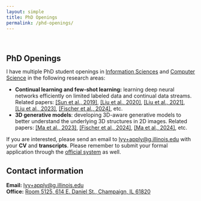 ```yaml
---
layout: simple
title: PhD Openings
permalink: /phd-openings/
---
```


<h2 style="margin: 60px 0px 10px;">PhD Openings</h2>


I have multiple PhD student openings in [Information Sciences](https://ischool.illinois.edu/degrees-programs/graduate/phd-information-sciences/) and [Computer Science](https://siebelschool.illinois.edu/academics/graduate/phd-program/) in the following research areas:

- **Continual learning and few-shot learning:** learning deep neural networks efficiently on limited labeled data and continual data streams. Related papers: [\[Sun et al., 2019\]](https://openaccess.thecvf.com/content_CVPR_2019/papers/Sun_Meta-Transfer_Learning_for_Few-Shot_Learning_CVPR_2019_paper.pdf), [\[Liu et al., 2020\]](https://arxiv.org/pdf/2002.10211.pdf), [\[Liu et al., 2021\]](https://arxiv.org/pdf/2010.05063), [\[Liu et al., 2023\]](https://arxiv.org/pdf/2301.05032), [\[Fischer et al., 2024\]](https://www.cs.jhu.edu/~yyliu/preprints/iNeMo_Incremental_Neural_Mesh_Models_for_Robust_Class-Incremental_Learning.pdf), etc.
- **3D generative models**: developing 3D-aware generative models to better understand the underlying 3D structures in 2D images. Related papers: [\[Ma et al., 2023\]](https://openreview.net/pdf?id=XlkN11Xj6J), [\[Fischer et al., 2024\]](https://www.cs.jhu.edu/~yyliu/preprints/iNeMo_Incremental_Neural_Mesh_Models_for_Robust_Class-Incremental_Learning.pdf), [\[Ma et al., 2024\]](https://arxiv.org/pdf/2406.09613), etc.

If you are interested, please send an email to <email><a href="mailto:lyy+apply@g.illinois.edu">lyy+apply@g.illinois.edu</a></email> with your **CV** and **transcripts**. Please remember to submit your formal application through the [official system](https://grad.illinois.edu/admissions/apply) as well.



## Contact information

<strong>Email:</strong> <email><a href="mailto:lyy+apply@g.illinois.edu">lyy+apply@g.illinois.edu</a></email>
<br>
<strong>Office:</strong> <a href="https://maps.app.goo.gl/sTBLkKCDBaAD81eA9">Room 5125, 614 E. Daniel St., Champaign, IL 61820</a>
